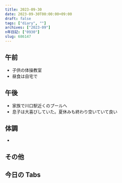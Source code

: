 ```yaml
---
title: 2023-09-30
date: 2023-09-30T00:00:00+09:00
draft: false
tags: ["diary", ""]
archives: ["2023-09"]
n年日記: ["0930"]
slug: 686147
---
```


## 午前

- 子供の体操教室
- 昼食は自宅で

## 午後

- 家族で川口駅近くのプールへ
- 息子は大喜びしていた。夏休みも終わり空いていて良い

## 体調

-

## その他

## 今日の Tabs
